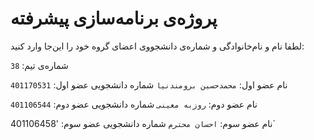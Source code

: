 # پروژه‌ی برنامه‌سازی پیشرفته
لطفا نام و نام‌خانوادگی و شماره‌ی دانشجووی اعضای گروه خود را این‌جا وارد کنید:

شماره‌ی تیم: `38`

نام عضو اول: `محمدحسین برومندنیا`
شماره دانشجویی عضو اول: `401170531`

نام عضو دوم: `روزبه معینی`
شماره دانشجویی عضو دوم: `401106544`

نام عضو سوم: `احسان محترم`
شماره دانشجویی عضو سوم: '401106458`
